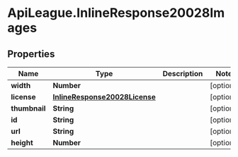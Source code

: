 # ApiLeague.InlineResponse20028Images

## Properties

Name | Type | Description | Notes
------------ | ------------- | ------------- | -------------
**width** | **Number** |  | [optional] 
**license** | [**InlineResponse20028License**](InlineResponse20028License.md) |  | [optional] 
**thumbnail** | **String** |  | [optional] 
**id** | **String** |  | [optional] 
**url** | **String** |  | [optional] 
**height** | **Number** |  | [optional] 


